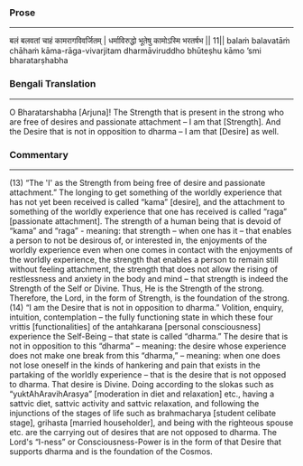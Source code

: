 ### Prose 
 --- 
बलं बलवतां चाहं कामरागविवर्जितम् |
धर्माविरुद्धो भूतेषु कामोऽस्मि भरतर्षभ || 11||
balaṁ balavatāṁ chāhaṁ kāma-rāga-vivarjitam
dharmāviruddho bhūteṣhu kāmo ’smi bharatarṣhabha

### Bengali Translation 
 --- 
O Bharatarshabha [Arjuna]! The Strength that is present in the strong who are free of desires and passionate attachment – I am that [Strength]. And the Desire that is not in opposition to dharma – I am that [Desire] as well.

### Commentary 
 --- 
(13) “The 'I' as the Strength from being free of desire and passionate attachment.” The longing to get something of the worldly experience that has not yet been received is called “kama” [desire], and the attachment to something of the worldly experience that one has received is called “raga” [passionate attachment]. The strength of a human being that is devoid of “kama” and “raga” - meaning: that strength – when one has it – that enables a person to not be desirous of, or interested in, the enjoyments of the worldly experience even when one comes in contact with the enjoyments of the worldly experience, the strength that enables a person to remain still without feeling attachment, the strength that does not allow the rising of restlessness and anxiety in the body and mind – that strength is indeed the Strength of the Self or Divine. Thus, He is the Strength of the strong. Therefore, the Lord, in the form of Strength, is the foundation of the strong. (14) “I am the Desire that is not in opposition to dharma.” Volition, enquiry, intuition, contemplation – the fully functioning state in which these four vrittis [functionalities] of the antahkarana [personal consciousness] experience the Self-Being – that state is called “dharma.” The desire that is not in opposition to this “dharma” – meaning: the desire whose experience does not make one break from this “dharma,” – meaning: when one does not lose oneself in the kinds of hankering and pain that exists in the partaking of the worldly experience – that is the desire that is not opposed to dharma. That desire is Divine. Doing according to the slokas such as “yuktAhAravihArasya” [moderation in diet and relaxation] etc., having a sattvic diet, sattvic activity and sattvic relaxation, and following the injunctions of the stages of life such as brahmacharya [student celibate stage], grihasta [married householder], and being with the righteous spouse etc. are the carrying out of desires that are not opposed to dharma. The Lord's “I-ness” or Consciousness-Power is in the form of that Desire that supports dharma and is the foundation of the Cosmos.